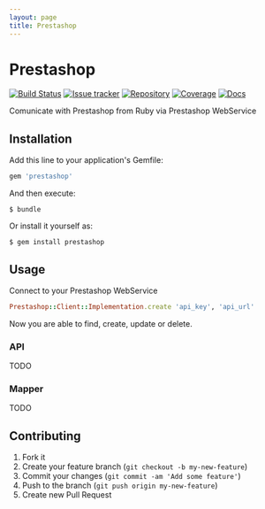 ```yaml
---
layout: page
title: Prestashop
---
```


# Prestashop
[![Build Status][badge-jenkins]][jenkins] [![Issue tracker][badge-jira]][jira] [![Repository][badge-bitbucket]][bitbucket] [![Coverage][badge-simplecov]][simplecov] [![Docs][badge-docs]][docs]

Comunicate with Prestashop from Ruby via Prestashop WebService

## Installation

Add this line to your application's Gemfile:

```ruby
gem 'prestashop'
```

And then execute:

    $ bundle

Or install it yourself as:

    $ gem install prestashop

## Usage

Connect to your Prestashop WebService
```ruby
Prestashop::Client::Implementation.create 'api_key', 'api_url'
```
Now you are able to find, create, update or delete.

### API

TODO

### Mapper

TODO

## Contributing

1. Fork it
2. Create your feature branch (`git checkout -b my-new-feature`)
3. Commit your changes (`git commit -am 'Add some feature'`)
4. Push to the branch (`git push origin my-new-feature`)
5. Create new Pull Request


[badge-jenkins]: http://jenkins.werein.cz/buildStatus/icon?job=prestashop
[badge-jira]: http://img.shields.io/badge/Issues-JIRA-blue.svg
[badge-bitbucket]: http://img.shields.io/badge/Repo-BitBucket-blue.svg
[badge-simplecov]: http://img.shields.io/badge/Coverage-SimpleCov-brightgreen.svg
[badge-docs]: http://img.shields.io/badge/Readme-Docs-orange.svg

[jenkins]: http://jenkins.werein.cz/view/gems/job/prestashop
[jira]: http://jira.werein.cz/browse/PS
[bitbucket]: https://bitbucket.org/werein/prestashop
[simplecov]: http://jenkins.werein.cz/view/gems/job/prestashop/ws/coverage/index.html#_AllFiles
[docs]: http://werein.github.io/private-gems/prestashop/